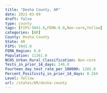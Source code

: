 ```yaml
---
title: "Desha County, AR"
date: 2021-03-09
draft: false
type: county
tags: [FIPS:5041.0,FEMA:6.0,Non-core,Yellow]
categories: [AR]
County: Desha County
State: AR
FIPS: 5041.0
FEMA_Region: 6.0
Population: 11361.0
NCHS_Urban_Rural_Classification: Non-core
Tests_in_prior_14_days: 146.0
Fourteen_day_test_rate_per_100000: 1285.0
Percent_Positivity_in_prior_14_days: 0.164
Level: Yellow
url: /states/AR/desha-county
---
```



